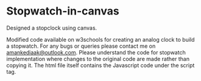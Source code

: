 # Stopwatch-in-canvas
Designed a stopclock using canvas.

Modified code available on w3schools for creating an analog clock to build a stopwatch.
For any bugs or queries please contact me on amankediaak@outlook.com.
Please understand the code for stopwatch implementation where changes to the original code are made rather than copying it.
The html file itself contains the Javascript code under the script tag.
